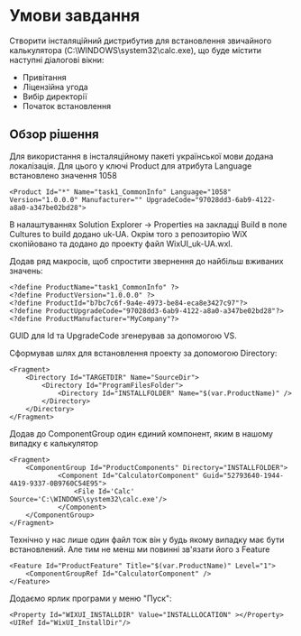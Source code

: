 # Умови завдання
Створити інсталяційний дистрибутив для встановлення звичайного калькулятора (C:\WINDOWS\system32\calc.exe), що буде містити наступні діалогові вікни:
- Привітання
- Ліцензійна угода
- Вибір директорії
- Початок встановлення

## Обзор рішення
Для використання в інсталяційному пакеті української мови додана локалізація. Для цього у ключі Product для атрибута Language встановлено значення 1058

~~~wxs
<Product Id="*" Name="task1_CommonInfo" Language="1058" Version="1.0.0.0" Manufacturer="" UpgradeCode="97028dd3-6ab9-4122-a8a0-a347be02bd28">
~~~
В налаштуваннях Solution Explorer -> Properties на закладці Build в поле Cultures to build додано uk-UA. Окрім того з репозиторію WiX скопійовано та додано до проекту файл WixUI_uk-UA.wxl.

Додав ряд макросів, щоб спростити звернення до найбільш вживаних значень:
~~~wxs
<?define ProductName="task1_CommonInfo" ?>
<?define ProductVersion="1.0.0.0" ?>
<?define ProductId="b7bc7c6f-9a4e-4973-be84-eca8e3427c97"?>
<?define ProductUpgradeCode="97028dd3-6ab9-4122-a8a0-a347be02bd28"?>
<?define ProductManufacturer="MyCompany"?>
~~~

GUID для Id та UpgradeCode згенерував за допомогою VS.

Сформував шлях для встановлення проекту за допомогою  Directory:
~~~wxs
<Fragment>
    <Directory Id="TARGETDIR" Name="SourceDir">
        <Directory Id="ProgramFilesFolder">
            <Directory Id="INSTALLFOLDER" Name="$(var.ProductName)" />
        </Directory>
    </Directory>
</Fragment>
~~~

Додав до ComponentGroup один єдиний компонент, яким в нашому випадку є калькулятор
~~~wxs
<Fragment>
    <ComponentGroup Id="ProductComponents" Directory="INSTALLFOLDER">
            <Component Id="CalculatorComponent" Guid="52793640-1944-4A19-9337-0B9760C54E95">
                <File Id='Calc' Source='C:\WINDOWS\system32\calc.exe'/>
            </Component> 
    </ComponentGroup>
</Fragment>
~~~

Технічно у нас лише один файл тож він у будь якому випадку має бути встановлений. Але тим не менш ми повинні зв'язати його з Feature 
~~~wxs
<Feature Id="ProductFeature" Title="$(var.ProductName)" Level="1">
	<ComponentGroupRef Id="CalculatorComponent" />
</Feature>
~~~

Додаємо ярлик програми у меню "Пуск":
~~~wxs
<Property Id="WIXUI_INSTALLDIR" Value="INSTALLLOCATION" ></Property>
<UIRef Id="WixUI_InstallDir"/>
~~~



